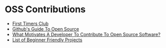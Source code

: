 # OSS Contributions

- [First Timers Club](https://www.firsttimersonly.com/)
- [Github's Guide To Open Source](https://github.com/open-source)
- [What Motivates A Developer To Contribute To Open Source Software?](https://clearcode.cc/blog/why-developers-contribute-open-source-software/)
- [List of Beginner Friendly Projects](https://github.com/search?q=label%3Agood-first-issue+archived%3Afalse)